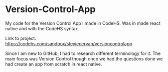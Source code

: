 # Version-Control-App
My code for the Version Control App I made in CodeHS. Was in made react native and with the CodeHS syntax.

Link to project: https://codehs.com/sandbox/steviecervan/versioncontrolapp

Since I am new to GitHub, I had to research different terminology for it. The main focus was Version Control though once we had the questions done we had create an app from scratch in react native. 
